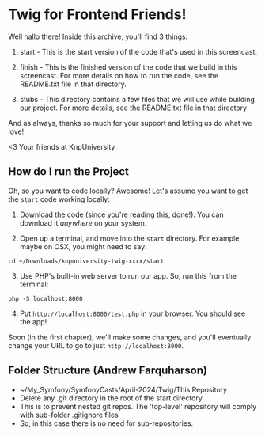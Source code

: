 Twig for Frontend Friends!
==========================

Well hallo there! Inside this archive, you'll find 3 things:

1) start - This is the start version of the code that's used in this screencast.

2) finish - This is the finished version of the code that we build
   in this screencast. For more details on how to run the code,
   see the README.txt file in that directory.

3) stubs - This directory contains a few files that we will use
   while building our project. For more details, see the README.txt
   file in that directory

And as always, thanks so much for your support and letting us do what
we love!

<3 Your friends at KnpUniversity

How do I run the Project
------------------------

Oh, so you want to code locally? Awesome! Let's assume you want to get the
`start` code working locally:

1. Download the code (since you're reading this, done!). You can download it
   *anywhere* on your system.

2. Open up a terminal, and move into the `start` directory. For example, maybe
   on OSX, you might need to say:

```
cd ~/Downloads/knpuniversity-twig-xxxx/start
```

3. Use PHP's built-in web server to run our app. So, run this from the terminal:

```
php -S localhost:8000
```

4. Put `http://localhost:8000/test.php` in your browser. You should see the app!

Soon (in the first chapter), we'll make some changes, and you'll eventually change
your URL to go to just `http://localhost:8000`.

## Folder Structure (Andrew Farquharson)
* ~/My_Symfony/SymfonyCasts/April-2024/Twig/This Repository
* Delete any .git directory in the root of the start directory
* This is to prevent nested git repos. The 'top-level' repository will comply with sub-folder .gitignore files 
* So, in this case there is no need for sub-repositories.
